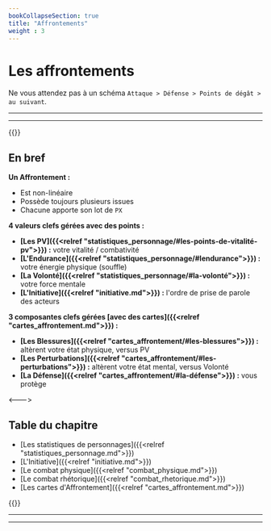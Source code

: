 ```yaml
---
bookCollapseSection: true
title: "Affrontements"
weight : 3
---
```


# Les affrontements

Ne vous attendez pas à un schéma `Attaque > Défense > Points de dégât > au suivant`.

---
---
{{<columns>}}

## En bref

**Un Affrontement :**
- Est non-linéaire
- Possède toujours plusieurs issues
- Chacune apporte son lot de `PX`

**4 valeurs clefs gérées avec des points :**
- **[Les PV]({{<relref "statistiques_personnage/#les-points-de-vitalité-pv">}}) :** votre vitalité / combativité
- **[L'Endurance]({{<relref "statistiques_personnage/#lendurance">}}) :** votre énergie physique (souffle)
- **[La Volonté]({{<relref "statistiques_personnage/#la-volonté">}}) :** votre force mentale
- **[L'Initiative]({{<relref "initiative.md">}}) :** l'ordre de prise de parole des acteurs

**3 composantes clefs gérées [avec des cartes]({{<relref "cartes_affrontement.md">}}) :**
- **[Les Blessures]({{<relref "cartes_affrontement/#les-blessures">}}) :** altèrent votre état physique, versus PV
- **[Les Perturbations]({{<relref "cartes_affrontement/#les-perturbations">}}) :** altèrent votre état mental, versus Volonté
- **[La Défense]({{<relref "cartes_affrontement/#la-défense">}}) :** vous protège

<--->

## Table du chapitre

* [Les statistiques de personnages]({{<relref "statistiques_personnage.md">}})
* [L'Initiative]({{<relref "initiative.md">}})
* [Le combat physique]({{<relref "combat_physique.md">}})
* [Le combat rhétorique]({{<relref "combat_rhetorique.md">}})
* [Les cartes d'Affrontement]({{<relref "cartes_affrontement.md">}})

{{</columns>}}

---
---